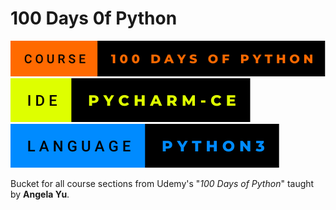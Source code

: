 # 100 Days 0f Python
![Course](course-100-days-of-python.svg "Course")
![IDE](ide-pycharm-ce.svg "IDE")
![Language](language-python3.svg "Language")

Bucket for all course sections from Udemy's "*100 Days of Python*" taught by **Angela Yu**.
